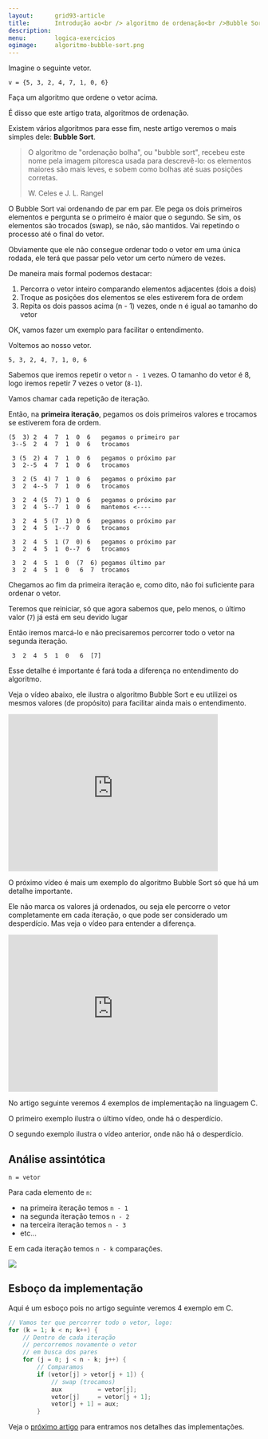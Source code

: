 ```yaml
---
layout:      grid93-article
title:       Introdução ao<br /> algoritmo de ordenação<br />Bubble Sort
description: 
menu:        logica-exercicios
ogimage:     algoritmo-bubble-sort.png 
---
```


Imagine o seguinte vetor.

    v = {5, 3, 2, 4, 7, 1, 0, 6}

Faça um algoritmo que ordene o vetor acima.

É disso que este artigo trata, algoritmos de ordenação. 

Existem vários algoritmos para esse fim, neste artigo veremos o mais simples dele: __Bubble Sort__.

> O algoritmo de "ordenação bolha", ou "bubble sort", recebeu este nome pela imagem pitoresca usada para descrevê-lo: 
> os elementos maiores são mais leves, e sobem como bolhas até suas posições corretas.
>
> W. Celes e J. L. Rangel

O Bubble Sort vai ordenando de par em par. Ele pega os dois primeiros elementos e pergunta se o primeiro é maior que o
segundo. Se sim, os elementos são trocados (swap), se não, são mantidos. Vai repetindo o processo até o final do vetor.

Obviamente que ele não consegue ordenar todo o vetor em uma única rodada, ele terá que passar pelo vetor um certo
número de vezes.

De maneira mais formal podemos destacar:

1. Percorra o vetor inteiro comparando elementos adjacentes (dois a dois) 
2. Troque as posições dos elementos se eles estiverem fora de ordem 
3. Repita os dois passos acima (n - 1) vezes, onde n é igual ao tamanho do vetor

OK, vamos fazer um exemplo para facilitar o entendimento.

Voltemos ao nosso vetor. 

    5, 3, 2, 4, 7, 1, 0, 6

Sabemos que iremos repetir o vetor `n - 1` vezes. O tamanho do vetor é 8, logo iremos repetir 7 vezes o vetor (`8-1`).

Vamos chamar cada repetição de iteração.

Então, na __primeira iteração__, pegamos os dois primeiros valores e trocamos se estiverem fora de ordem.

    (5  3) 2  4  7  1  0  6   pegamos o primeiro par
     3--5  2  4  7  1  0  6   trocamos
     
     3 (5  2) 4  7  1  0  6   pegamos o próximo par
     3  2--5  4  7  1  0  6   trocamos

     3  2 (5  4) 7  1  0  6   pegamos o próximo par
     3  2  4--5  7  1  0  6   trocamos

     3  2  4 (5  7) 1  0  6   pegamos o próximo par
     3  2  4  5--7  1  0  6   mantemos <----

     3  2  4  5 (7  1) 0  6   pegamos o próximo par
     3  2  4  5  1--7  0  6   trocamos

     3  2  4  5  1 (7  0) 6   pegamos o próximo par
     3  2  4  5  1  0--7  6   trocamos

     3  2  4  5  1  0  (7  6) pegamos último par
     3  2  4  5  1  0   6  7  trocamos

Chegamos ao fim da primeira iteração e, como dito, não foi suficiente para ordenar o vetor.

Teremos que reiniciar, só que agora sabemos que, pelo menos, o último valor (`7`) já está em seu devido lugar

Então iremos marcá-lo e não precisaremos percorrer todo o vetor na segunda iteração.

     3  2  4  5  1  0   6  [7]

Esse detalhe é importante é fará toda a diferença no entendimento do algoritmo.

Veja o vídeo abaixo, ele ilustra o algoritmo Bubble Sort e eu utilizei os mesmos valores (de propósito) para facilitar
ainda mais o entendimento.

<iframe width="420" height="315" src="https://www.youtube.com/embed/llX2SpDkQDc" frameborder="0" allowfullscreen></iframe>

O próximo vídeo é mais um exemplo do algoritmo Bubble Sort só que há um detalhe importante.

Ele não marca os valores já ordenados, ou seja ele percorre o vetor completamente em cada iteração, o que pode ser 
considerado um desperdício. Mas veja o vídeo para entender a diferença.

<iframe width="420" height="315" src="https://www.youtube.com/embed/otqltM-ou0o" frameborder="0" allowfullscreen></iframe>

No artigo seguinte veremos 4 exemplos de implementação na linguagem C.

O primeiro exemplo ilustra o último vídeo, onde há o desperdício.

O segundo exemplo ilustra o vídeo anterior, onde não há o desperdício.



Análise assintótica
---

    n = vetor

Para cada elemento de `n`:

- na primeira iteração temos `n - 1`
- na segunda iteração temos `n - 2`
- na terceira iteração temos `n - 3`
- etc...

E em cada iteração temos `n - k` comparações.

![](bubble-sort.png)



Esboço da implementação
---

Aqui é um esboço pois no artigo seguinte veremos 4 exemplo em C.



```c
// Vamos ter que percorrer todo o vetor, logo:
for (k = 1; k < n; k++) {
    // Dentro de cada iteração
    // percorremos novamente o vetor
    // em busca dos pares
    for (j = 0; j < n - k; j++) {
        // Comparamos
        if (vetor[j] > vetor[j + 1]) {
            // swap (trocamos)
            aux          = vetor[j];
            vetor[j]     = vetor[j + 1];
            vetor[j + 1] = aux;
        }
```


Veja o [próximo artigo](/logica-de-programacao/exemplos-na-linguagem-c-do-algoritmo-bubble-sort/) 
para entramos nos detalhes das implementações.
